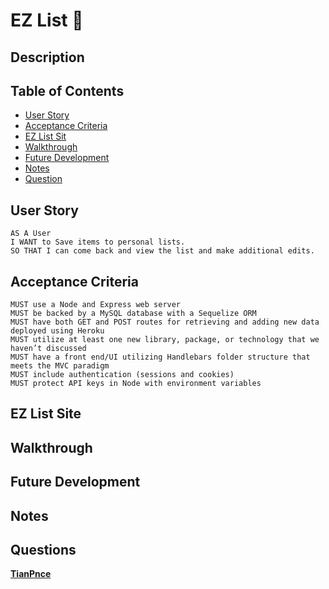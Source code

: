 # EZ List 📝

## Description

## Table of Contents
* [User Story](#user-story)
* [Acceptance Criteria](#acceptance-criteria)
* [EZ List Sit](#ez-list-site)
* [Walkthrough](#walkthrough)
* [Future Development](#future-development)
* [Notes](#notes)
* [Question](#questions)

## User Story
```
AS A User
I WANT to Save items to personal lists.
SO THAT I can come back and view the list and make additional edits.
```
## Acceptance Criteria
```
MUST use a Node and Express web server
MUST be backed by a MySQL database with a Sequelize ORM
MUST have both GET and POST routes for retrieving and adding new data deployed using Heroku
MUST utilize at least one new library, package, or technology that we haven’t discussed
MUST have a front end/UI utilizing Handlebars folder structure that meets the MVC paradigm
MUST include authentication (sessions and cookies)
MUST protect API keys in Node with environment variables
```
## EZ List Site

## Walkthrough

## Future Development

## Notes

## Questions
**[TianPnce](https://github.com/TianPnce)**
